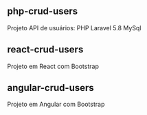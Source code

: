 ## php-crud-users
Projeto API de usuários:
	PHP Laravel 5.8
	MySql 

## react-crud-users
Projeto em React com Bootstrap

	 
## angular-crud-users
Projeto em Angular com Bootstrap

